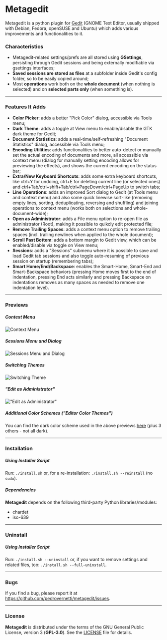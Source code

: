 # Metagedit

Metagedit is a python plugin for [Gedit](https://en.wikipedia.org/wiki/Gedit) (GNOME Text Editor, usually shipped with Debian, Fedora, openSUSE and Ubuntu) which adds various improvements and functionalities to it.

### Characteristics

* Metagedit-related settings/prefs are all stored using __GSettings__, persisting through Gedit sessions and being externally modifiable via gsettings interfaces;
* __Saved sessions are stored as files__ at a subfolder inside Gedit's config folder, so to be easily copied around;
* Most __operations__ work both on the __whole document__ (when nothing is selected) and on __selected parts only__ (when something is).

----
### Features It Adds

* __Color Picker__: adds a better "Pick Color" dialog, accessible via Tools menu;
* __Dark Theme__: adds a toggle at View menu to enable/disable the GTK dark theme for Gedit;
* __Document Statistics__: adds a real-time/self-refreshing "Document Statistics" dialog, accessible via Tools menu;
* __Encoding Utilities__: adds functionalities to better auto-detect or manually set the actual encoding of documents and more, all accessible via context menu (dialog for manually setting encoding allows for previewing the effects), and shows the current encoding on the status bar;
* __Extra/New Keyboard Shortcuts__: adds some extra keyboard shortcuts, like ctrl+Y for undoing, ctrl+E for deleting current line (or selected ones) and ctrl+Tab/ctrl+shift+Tab/ctrl+PageDown/ctrl+PageUp to switch tabs;
* __Line Operations__: adds an improved Sort dialog to Gedit (at Tools menu and context menu) and also some quick linewise sort-like (removing empty lines, sorting, deduplicating, reversing and shuffling) and joining operations to context menu (works both on selections and whole-document-wide);
* __Open as Administrator__: adds a File menu option to re-open file as administrator (Root), making it possible to quikcly edit protected file;
* __Remove Trailing Spaces__: adds a context menu option to remove trailing spaces (incl. trailing newlines when applied to the whole document);
* __Scroll Past Bottom__: adds a bottom margin to Gedit view, which can be enabled/disable via toggle on View menu;
* __Sessions__: adds a "Sessions" submenu where it is possible to save and load Gedit tab sessions and also toggle auto-resuming of previous session on startup (remembering tabs);
* __Smart Home/End/Backspace__: enables the Smart-Home, Smart-End and Smart-Backspace behaviors (pressing Home moves first to the end of indentation, pressing End acts similarly and pressing Backspace on indentations removes as many spaces as needed to remove one indentation level).

----
### Previews

##### Context Menu

![Context Menu](https://github.com/pedrovernetti/metagedit/raw/master/screenshots/context-menu-demo.gif)

##### Sessions Menu and Dialog

![Sessions Menu and Dialog](https://github.com/pedrovernetti/metagedit/raw/master/screenshots/sessions-demo.gif)

##### Switching Themes

![Switching Theme](https://github.com/pedrovernetti/metagedit/raw/master/screenshots/theme-switch-demo.gif)

##### "Edit as Administrator"

!["Edit as Administrator"](https://github.com/pedrovernetti/metagedit/raw/master/screenshots/edit-as-admin-demo.gif)

##### Additional Color Schemes ("Editor Color Themes")

You can find the dark color scheme used in the above previews [here](https://github.com/pedrovernetti/gedit-color-schemes/) (plus 3 others - not all dark).

----
### Installation

##### Using Installer Script

Run: `./install.sh` or, for a re-installation: `./install.sh --reinstall` (no `sudo`).

##### Dependencies

__Metagedit__ depends on the following third-party Python libraries/modules:
 * chardet
 * iso-639

----
### Uninstall

##### Using Installer Script

Run: `./install.sh --uninstall` or, if you want to remove settings and related files, too: `./install.sh --full-uninstall`.

----
### Bugs
If you find a bug, please report it at https://github.com/pedrovernetti/metagedit/issues.

----
### License

__Metagedit__ is distributed under the terms of the GNU General Public License, version 3 (__GPL-3.0__). See the [LICENSE](/LICENSE) file for details.
